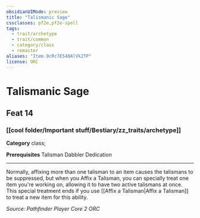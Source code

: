 ```yaml
---
obsidianUIMode: preview
title: "Talismanic Sage"
cssclasses: pf2e,pf2e-spell
tags:
  - trait/archetype
  - trait/common
  - category/class
  - remaster
aliases: "Item.9cRc7E548AlVk2TP"
license: ORC
---
```

# Talismanic Sage
## Feat 14
### [[cool folder/Important stuff/Bestiary/zz_traits/archetype]]

**Category** class; 



**Prerequisites** Talisman Dabbler Dedication
* * *
Normally, affixing more than one talisman to an item causes the talismans to be suppressed, but when you Affix a Talisman, you can specially treat one item you're working on, allowing it to have two active talismans at once. This special treatment ends if you use [[Affix a Talisman|Affix a Talisman]] to treat a new item for this ability.

*Source: Pathfinder Player Core 2*
*ORC*